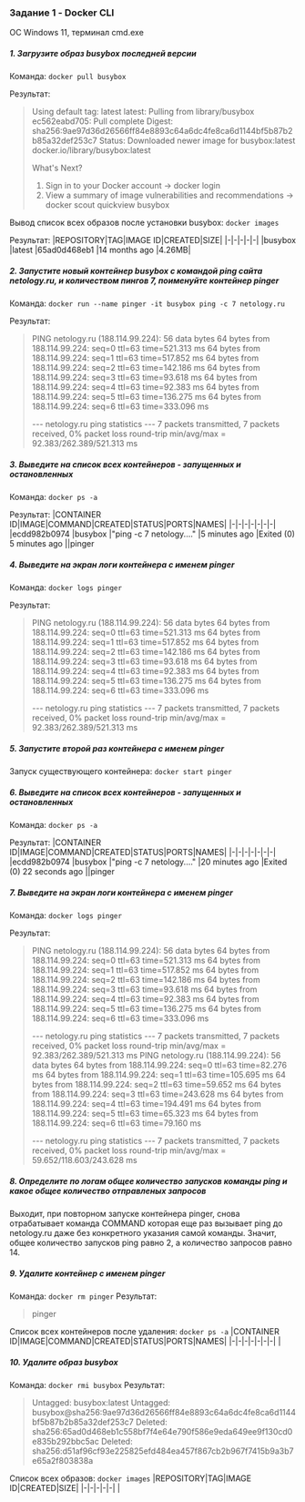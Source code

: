 ### Задание 1 - Docker CLI

ОС Windows 11, терминал cmd.exe 

##### 1. Загрузите образ busybox последней версии

Команда: `docker pull busybox`

Результат: 
> Using default tag: latest
latest: Pulling from library/busybox
ec562eabd705: Pull complete
Digest: sha256:9ae97d36d26566ff84e8893c64a6dc4fe8ca6d1144bf5b87b2b85a32def253c7
Status: Downloaded newer image for busybox:latest
docker.io/library/busybox:latest
>
>What's Next?
>  1. Sign in to your Docker account → docker login
>  2. View a summary of image vulnerabilities and recommendations → docker scout quickview busybox


Вывод список всех образов после установки busybox: `docker images`

Результат: 
|REPOSITORY|TAG|IMAGE ID|CREATED|SIZE|
|-|-|-|-|-|
|busybox      |latest    |65ad0d468eb1   |14 months ago   |4.26MB|
 

##### 2. Запустите новый контейнер busybox с командой ping сайта netology.ru, и количеством пингов 7, поименуйте контейнер pinger

Команда: `docker run --name pinger -it busybox ping -c 7 netology.ru`

Результат: 
> PING netology.ru (188.114.99.224): 56 data bytes
64 bytes from 188.114.99.224: seq=0 ttl=63 time=521.313 ms
64 bytes from 188.114.99.224: seq=1 ttl=63 time=517.852 ms
64 bytes from 188.114.99.224: seq=2 ttl=63 time=142.186 ms
64 bytes from 188.114.99.224: seq=3 ttl=63 time=93.618 ms
64 bytes from 188.114.99.224: seq=4 ttl=63 time=92.383 ms
64 bytes from 188.114.99.224: seq=5 ttl=63 time=136.275 ms
64 bytes from 188.114.99.224: seq=6 ttl=63 time=333.096 ms
>
> --- netology.ru ping statistics ---
7 packets transmitted, 7 packets received, 0% packet loss
round-trip min/avg/max = 92.383/262.389/521.313 ms


##### 3. Выведите на список всех контейнеров - запущенных и остановленных

Команда: `docker ps -a`

Результат: 
|CONTAINER ID|IMAGE|COMMAND|CREATED|STATUS|PORTS|NAMES|
|-|-|-|-|-|-|-|
|ecdd982b0974   |busybox   |"ping -c 7 netology.…"   |5 minutes ago   |Exited (0) 5 minutes ago             ||pinger 

##### 4. Выведите на экран логи контейнера с именем pinger

Команда: `docker logs pinger` 

Результат: 
> PING netology.ru (188.114.99.224): 56 data bytes
64 bytes from 188.114.99.224: seq=0 ttl=63 time=521.313 ms
64 bytes from 188.114.99.224: seq=1 ttl=63 time=517.852 ms
64 bytes from 188.114.99.224: seq=2 ttl=63 time=142.186 ms
64 bytes from 188.114.99.224: seq=3 ttl=63 time=93.618 ms
64 bytes from 188.114.99.224: seq=4 ttl=63 time=92.383 ms
64 bytes from 188.114.99.224: seq=5 ttl=63 time=136.275 ms
64 bytes from 188.114.99.224: seq=6 ttl=63 time=333.096 ms
> 
> --- netology.ru ping statistics ---
7 packets transmitted, 7 packets received, 0% packet loss
round-trip min/avg/max = 92.383/262.389/521.313 ms

##### 5. Запустите второй раз контейнера с именем pinger

Запуск существующего контейнера: `docker start pinger`

##### 6. Выведите на список всех контейнеров - запущенных и остановленных

Команда: `docker ps -a`

Результат: 
|CONTAINER ID|IMAGE|COMMAND|CREATED|STATUS|PORTS|NAMES|
|-|-|-|-|-|-|-|
|ecdd982b0974   |busybox   |"ping -c 7 netology.…"   |20 minutes ago   |Exited (0) 22 seconds ago             ||pinger 


##### 7. Выведите на экран логи контейнера с именем pinger

Команда: `docker logs pinger` 

Результат: 
> PING netology.ru (188.114.99.224): 56 data bytes
64 bytes from 188.114.99.224: seq=0 ttl=63 time=521.313 ms
64 bytes from 188.114.99.224: seq=1 ttl=63 time=517.852 ms
64 bytes from 188.114.99.224: seq=2 ttl=63 time=142.186 ms
64 bytes from 188.114.99.224: seq=3 ttl=63 time=93.618 ms
64 bytes from 188.114.99.224: seq=4 ttl=63 time=92.383 ms
64 bytes from 188.114.99.224: seq=5 ttl=63 time=136.275 ms
64 bytes from 188.114.99.224: seq=6 ttl=63 time=333.096 ms
>
>--- netology.ru ping statistics ---
7 packets transmitted, 7 packets received, 0% packet loss
round-trip min/avg/max = 92.383/262.389/521.313 ms
PING netology.ru (188.114.99.224): 56 data bytes
64 bytes from 188.114.99.224: seq=0 ttl=63 time=82.276 ms
64 bytes from 188.114.99.224: seq=1 ttl=63 time=105.695 ms
64 bytes from 188.114.99.224: seq=2 ttl=63 time=59.652 ms
64 bytes from 188.114.99.224: seq=3 ttl=63 time=243.628 ms
64 bytes from 188.114.99.224: seq=4 ttl=63 time=194.491 ms
64 bytes from 188.114.99.224: seq=5 ttl=63 time=65.323 ms
64 bytes from 188.114.99.224: seq=6 ttl=63 time=79.160 ms
>
> --- netology.ru ping statistics ---
7 packets transmitted, 7 packets received, 0% packet loss
round-trip min/avg/max = 59.652/118.603/243.628 ms

##### 8. Определите по логам общее количество запусков команды ping и какое общее количество отправленых запросов

Выходит, при повторном запуске контейнера pinger, снова отрабатывает команда COMMAND которая еще раз вызывает ping до netology.ru даже без конкретного указания самой команды. Значит, общее количество запусков ping равно 2, а количество запросов равно 14. 

##### 9. Удалите контейнер с именем pinger

Команда: `docker rm pinger`
Результат: 
> pinger 

Список всех контейнеров после удаления: `docker ps -a`
|CONTAINER ID|IMAGE|COMMAND|CREATED|STATUS|PORTS|NAMES|
|-|-|-|-|-|-|-|
|

##### 10. Удалите образ busybox 
 
Команда: `docker rmi busybox`
Результат: 
> Untagged: busybox:latest
Untagged: busybox@sha256:9ae97d36d26566ff84e8893c64a6dc4fe8ca6d1144bf5b87b2b85a32def253c7
Deleted: sha256:65ad0d468eb1c558bf7f4e64e790f586e9eda649ee9f130cd0e835b292bbc5ac
Deleted: sha256:d51af96cf93e225825efd484ea457f867cb2b967f7415b9a3b7e65a2f803838a

Список всех образов: `docker images`
|REPOSITORY|TAG|IMAGE ID|CREATED|SIZE|
|-|-|-|-|-|
|